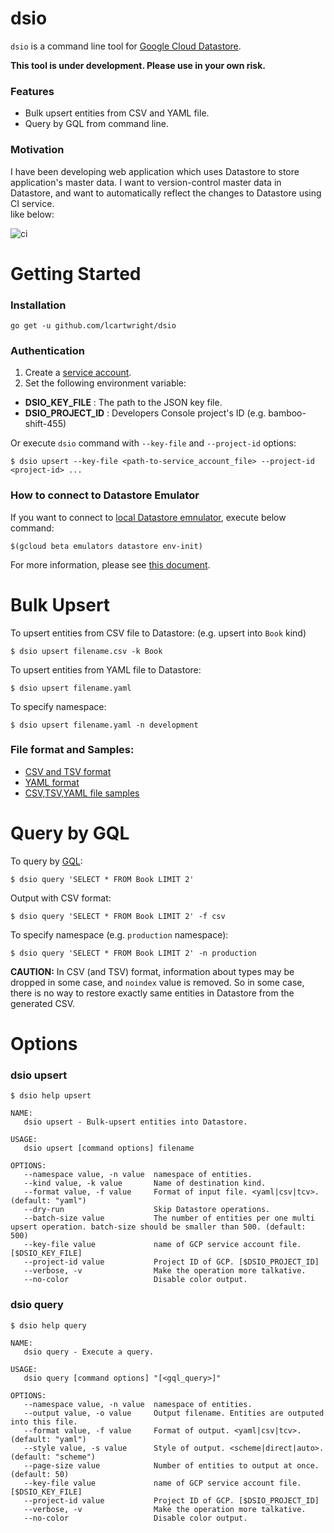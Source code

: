 # dsio

`dsio` is a command line tool for [Google Cloud Datastore](https://cloud.google.com/datastore/). 

**This tool is under development. Please use in your own risk.**

### Features
- Bulk upsert entities from CSV and YAML file.
- Query by GQL from command line.

### Motivation

I have been developing web application which uses Datastore to store application's master data. I want to version-control master data in Datastore, and want to automatically reflect the changes to Datastore using CI service.<br>
like below:

![ci](./docs/ci.png)


# Getting Started
### Installation
```
go get -u github.com/lcartwright/dsio
```

### Authentication
1. Create a [service account](https://developers.google.com/identity/protocols/OAuth2ServiceAccount#creatinganaccount). 
2. Set the following environment variable:

 - **DSIO_KEY_FILE** : The path to the JSON key file.
 - **DSIO_PROJECT_ID** : Developers Console project's ID (e.g. bamboo-shift-455)

Or execute `dsio` command with `--key-file` and `--project-id` options:
```
$ dsio upsert --key-file <path-to-service_account_file> --project-id <project-id> ...
```

### How to connect to Datastore Emulator

If you want to connect to [local Datastore emnulator](https://cloud.google.com/datastore/docs/tools/datastore-emulator), execute below command:
```
$(gcloud beta emulators datastore env-init)
```

For more information, please see [this document](https://cloud.google.com/datastore/docs/tools/datastore-emulator#setting_environment_variables).


# Bulk Upsert
To upsert entities from CSV file to Datastore: 
(e.g. upsert into `Book` kind)
```
$ dsio upsert filename.csv -k Book
```


To upsert entities from YAML file to Datastore:
```
$ dsio upsert filename.yaml
```

To specify namespace:
```
$ dsio upsert filename.yaml -n development
```


### File format and Samples:
 - [CSV and TSV format](https://github.com/lcartwright/dsio/wiki/CSV-and-TSV-Format)
 - [YAML format](https://github.com/lcartwright/dsio/wiki/YAML-Format)
 - [CSV,TSV,YAML file samples](./samples/)


# Query by GQL

To query by [GQL](https://cloud.google.com/datastore/docs/reference/gql_reference):
```
$ dsio query 'SELECT * FROM Book LIMIT 2'
```

Output with CSV format:
```
$ dsio query 'SELECT * FROM Book LIMIT 2' -f csv
```

To specify namespace (e.g. `production` namespace):
```
$ dsio query 'SELECT * FROM Book LIMIT 2' -n production 
```

**CAUTION:** In CSV (and TSV) format, information about types may be dropped in some case, and `noindex` value is removed.
So in some case, there is no way to restore exactly same entities in Datastore from the generated CSV.


# Options

### dsio upsert
```
$ dsio help upsert

NAME:
   dsio upsert - Bulk-upsert entities into Datastore.

USAGE:
   dsio upsert [command options] filename

OPTIONS:
   --namespace value, -n value  namespace of entities.
   --kind value, -k value       Name of destination kind.
   --format value, -f value     Format of input file. <yaml|csv|tcv>. (default: "yaml")
   --dry-run                    Skip Datastore operations.
   --batch-size value           The number of entities per one multi upsert operation. batch-size should be smaller than 500. (default: 500)
   --key-file value             name of GCP service account file. [$DSIO_KEY_FILE]
   --project-id value           Project ID of GCP. [$DSIO_PROJECT_ID]
   --verbose, -v                Make the operation more talkative.
   --no-color                   Disable color output.

```


### dsio query
```
$ dsio help query

NAME:
   dsio query - Execute a query.

USAGE:
   dsio query [command options] "[<gql_query>]"

OPTIONS:
   --namespace value, -n value  namespace of entities.
   --output value, -o value     Output filename. Entities are outputed into this file.
   --format value, -f value     Format of output. <yaml|csv|tcv>. (default: "yaml")
   --style value, -s value      Style of output. <scheme|direct|auto>. (default: "scheme")
   --page-size value            Number of entities to output at once. (default: 50)
   --key-file value             name of GCP service account file. [$DSIO_KEY_FILE]
   --project-id value           Project ID of GCP. [$DSIO_PROJECT_ID]
   --verbose, -v                Make the operation more talkative.
   --no-color                   Disable color output.
```

